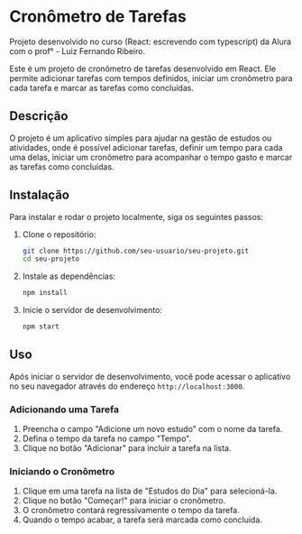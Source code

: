 # Cronômetro de Tarefas

Projeto desenvolvido no curso (React: escrevendo com typescript) da Alura com o prof° - Luiz Fernando Ribeiro.

Este é um projeto de cronômetro de tarefas desenvolvido em React. Ele permite adicionar tarefas com tempos definidos, iniciar um cronômetro para cada tarefa e marcar as tarefas como concluídas.

## Descrição

O projeto é um aplicativo simples para ajudar na gestão de estudos ou atividades, onde é possível adicionar tarefas, definir um tempo para cada uma delas, iniciar um cronômetro para acompanhar o tempo gasto e marcar as tarefas como concluídas.

## Instalação

Para instalar e rodar o projeto localmente, siga os seguintes passos:

1. Clone o repositório:
    ```bash
    git clone https://github.com/seu-usuario/seu-projeto.git
    cd seu-projeto
    ```

2. Instale as dependências:
    ```bash
    npm install
    ```

3. Inicie o servidor de desenvolvimento:
    ```bash
    npm start
    ```

## Uso

Após iniciar o servidor de desenvolvimento, você pode acessar o aplicativo no seu navegador através do endereço `http://localhost:3000`.

### Adicionando uma Tarefa

1. Preencha o campo "Adicione um novo estudo" com o nome da tarefa.
2. Defina o tempo da tarefa no campo "Tempo".
3. Clique no botão "Adicionar" para incluir a tarefa na lista.

### Iniciando o Cronômetro

1. Clique em uma tarefa na lista de "Estudos do Dia" para selecioná-la.
2. Clique no botão "Começar!" para iniciar o cronômetro.
3. O cronômetro contará regressivamente o tempo da tarefa.
4. Quando o tempo acabar, a tarefa será marcada como concluída.




